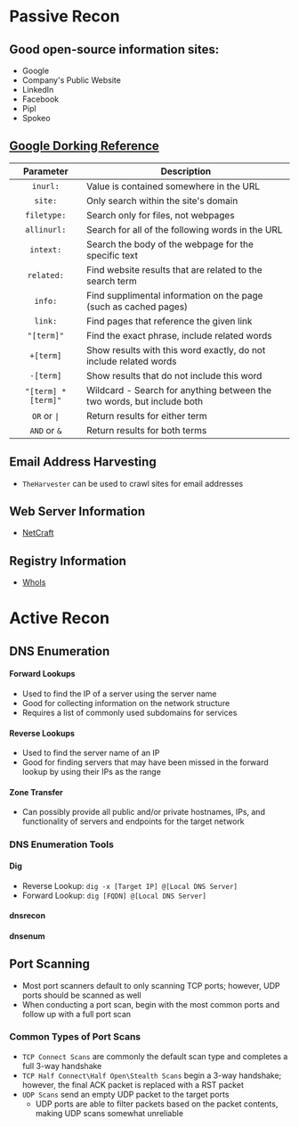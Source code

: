 # Passive Recon

## Good open-source information sites:
* Google
* Company's Public Website
* LinkedIn
* Facebook
* Pipl
* Spokeo

## [Google Dorking Reference](https://www.alienvault.com/blog-content/GoogleHackingCheatSheet.pdf)

| Parameter           | Description                                                            |
| :-----------------: | ---------------------------------------------------------------------- |
| `inurl:`            | Value is contained somewhere in the URL                                |
| `site:`             | Only search within the site's domain                                   |
| `filetype:`         | Search only for files, not webpages                                    |
| `allinurl:`         | Search for all of the following words in the URL                       |
| `intext:`           | Search the body of the webpage for the specific text                   |
| `related:`          | Find website results that are related to the search term               |
| `info:`             | Find supplimental information on the page (such as cached pages)       |
| `link:`             | Find pages that reference the given link                               |
| `"[term]"`          | Find the exact phrase, include related words                           |
| `+[term]`           | Show results with this word exactly, do not include related words      |
| `-[term]`           | Show results that do not include this word                             |
| `"[term] * [term]"` | Wildcard - Search for anything between the two words, but include both |
| `OR` or `\|`        | Return results for either term                                         |
| `AND` or `&`        | Return results for both terms                                          |

## Email Address Harvesting
* `TheHarvester` can be used to crawl sites for email addresses

## Web Server Information
* [NetCraft](http://searchdns.netcraft.com/)

## Registry Information
* [WhoIs](https://whois.icann.org/en)


# Active Recon

## DNS Enumeration

#### Forward Lookups
* Used to find the IP of a server using the server name
* Good for collecting information on the network structure
* Requires a list of commonly used subdomains for services

#### Reverse Lookups
* Used to find the server name of an IP
* Good for finding servers that may have been missed in the forward lookup by using their IPs as the range

#### Zone Transfer
* Can possibly provide all public and/or private hostnames, IPs, and functionality of servers and endpoints for the target network

### DNS Enumeration Tools

#### Dig
* Reverse Lookup: `dig -x [Target IP] @[Local DNS Server]`
* Forward Lookup: `dig [FQDN] @[Local DNS Server]`

#### dnsrecon

#### dnsenum

## Port Scanning
* Most port scanners default to only scanning TCP ports; however, UDP ports should be scanned as well
* When conducting a port scan, begin with the most common ports and follow up with a full port scan

### Common Types of Port Scans
* `TCP Connect Scans` are commonly the default scan type and completes a full 3-way handshake
* `TCP Half Connect\Half Open\Stealth Scans` begin a 3-way handshake; however, the final ACK packet is replaced with a RST packet
* `UDP Scans` send an empty UDP packet to the target ports
  * UDP ports are able to filter packets based on the packet contents, making UDP scans somewhat unreliable
